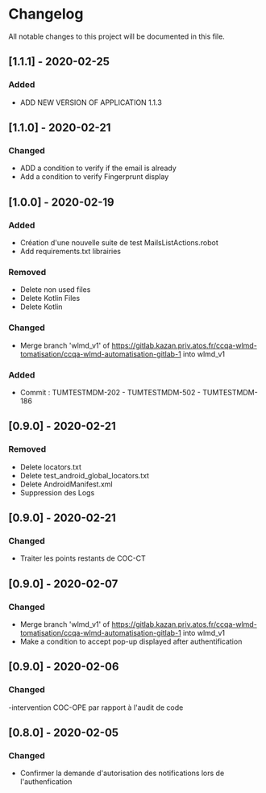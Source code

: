 # Changelog

All notable changes to this project will be documented in this file.

## [1.1.1] - 2020-02-25

### Added

- ADD NEW VERSION OF APPLICATION 1.1.3

## [1.1.0] - 2020-02-21

### Changed

- ADD a condition to verify if the email is already 
- Add a condition to verify Fingerprunt display

## [1.0.0] - 2020-02-19

### Added

- Création d'une nouvelle suite de test MailsListActions.robot
- Add requirements.txt librairies

### Removed
- Delete non used files
- Delete Kotlin Files
- Delete Kotlin

### Changed

- Merge branch 'wlmd_v1' of https://gitlab.kazan.priv.atos.fr/ccqa-wlmd-tomatisation/ccqa-wlmd-automatisation-gitlab-1 into wlmd_v1

### Added

- Commit : TUMTESTMDM-202 - TUMTESTMDM-502 - TUMTESTMDM-186


## [0.9.0] - 2020-02-21

### Removed

- Delete locators.txt
- Delete test_android_global_locators.txt
- Delete AndroidManifest.xml
- Suppression des Logs


## [0.9.0] - 2020-02-21

### Changed

- Traiter les points restants de COC-CT

## [0.9.0] - 2020-02-07

### Changed

- Merge branch 'wlmd_v1' of https://gitlab.kazan.priv.atos.fr/ccqa-wlmd-tomatisation/ccqa-wlmd-automatisation-gitlab-1 into wlmd_v1
- Make a condition to accept pop-up displayed after authentification

## [0.9.0] - 2020-02-06

### Changed

-intervention COC-OPE par rapport à l'audit de code

## [0.8.0] - 2020-02-05

### Changed

- Confirmer la demande d'autorisation des notifications lors de l'authenfication
